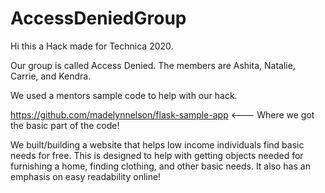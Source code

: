 # AccessDeniedGroup
Hi this a Hack made for Technica 2020.

Our group is called Access Denied. The members are Ashita, Natalie, Carrie, and Kendra. 

We used a mentors sample code to help with our hack. 

https://github.com/madelynnelson/flask-sample-app  <--- Where we got the basic part of the code!

We built/building a website that helps low income individuals find basic needs for free. This is designed to help with getting objects needed for furnishing a home, 
  finding clothing, and other basic needs. It also has an emphasis on easy readability online! 
  
  
  
  
  
  
